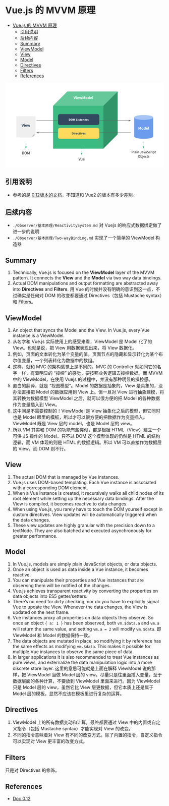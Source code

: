 # Vue.js 的 MVVM 原理


<!-- TOC -->

- [Vue.js 的 MVVM 原理](#vuejs-的-mvvm-原理)
    - [引用说明](#引用说明)
    - [后续内容](#后续内容)
    - [Summary](#summary)
    - [ViewModel](#viewmodel)
    - [View](#view)
    - [Model](#model)
    - [Directives](#directives)
    - [Filters](#filters)
    - [References](#references)

<!-- /TOC -->


<img src="../images/VueMVVM.png" width="600" style="display: block; margin: 5px 0 10px;" />


## 引用说明
* 参考的是 [0.12版本的文档](https://012.vuejs.org/guide/)，不知道和 Vue2 的版本有多少差别。


## 后续内容
* `./Observer/基本原理/ReactivitySystem.md` 对 Vuejs 的响应式数据绑定做了进一步的说明
* `./Observer/基本原理/Two-wayBinding.md` 实现了一个简单的 ViewModel 构造器


## Summary
1. Technically, Vue.js is focused on the **ViewModel** layer of the MVVM pattern. It connects the **View** and the **Model** via two way data bindings.
2. Actual DOM manipulations and output formatting are abstracted away into **Directives** and **Filters**. 用 Vue 的时候并没有明确的意识到这一点，不过确实是任何对 DOM 的改变都要通过 Directives（包括 Mustache syntax） 和 Filters。


## ViewModel
1. An object that syncs the Model and the View. In Vue.js, every Vue instance is a ViewModel.
2. 从名字和 Vue.js 实际使用上的感受来看，ViewModel 是 Model 化了的 View。也就是说，把 View 用数据表现出来，将 View 数据化。
3. 例如，页面的文本转化为某个变量的值，页面节点的隐藏和显示转化为某个布尔值变量，一个列表转化为数据中的数组。
4. 这样，就和 MVC 的架构感觉上是不同的。MVC 的 Controller 就如同它的名字一样，有着明显的 “操控” 的感觉，要按照业务逻辑去操控数据。而 MVVM 中的 ViewModel，在使用 Vuejs 的过程中，并没有那种明显的操控感。
5. 直白的翻译，就是 “视图模型”。Model 的数据是抽象的，View 是具象的，没办法直接把 Model 的数据应用到 View 上。但一旦对 View 进行抽象建模，将其转换为数据模型 ViewModel 之后，就可以很方便的把 Model 的各种数据作为变量插入到 View。
6. 这中间是不需要控制的！ViewModel 是 View 抽象化之后的模型，但它同时也是 Model 眼里的模板，所以才可以很方便的把数据作为变量插入。ViewModel 既是 View 层的 model，也是 Model 层的 view。
7. 所以 VM 其实和 DOM 的功能有些类似，都是根据 HTML（View）建立一个可供 JS 操作的 Model。只不过 DOM 这个模型体现的仍然是 HTML 的结构逻辑，而 VM 体现的则是 HTML 的数据逻辑。所以 VM 可以直接作为数据层的 View，而 DOM 则不行。


## View
1. The actual DOM that is managed by Vue instances.
2. Vue.js uses DOM-based templating. Each Vue instance is associated with a corresponding DOM element.
3. When a Vue instance is created, it recursively walks all child nodes of its root element while setting up the necessary data bindings. After the View is compiled, it becomes reactive to data changes.
4. When using Vue.js, you rarely have to touch the DOM yourself except in custom directives. View updates will be automatically triggered when the data changes.
5. These view updates are highly granular with the precision down to a textNode. They are also batched and executed asynchronously for greater performance.


## Model
1. In Vue.js, models are simply plain JavaScript objects, or data objects.
2. Once an object is used as data inside a Vue instance, it becomes reactive.
3. You can manipulate their properties and Vue instances that are observing them will be notified of the changes.
4. Vue.js achieves transparent reactivity by converting the properties on data objects into ES5 getter/setters.
5. There’s no need for dirty checking, nor do you have to explicitly signal Vue to update the View. Whenever the data changes, the View is updated on the next frame.
6. Vue instances proxy all properties on data objects they observe. So once an object `{ a: 1 }` has been observed, both `vm.$data.a` and `vm.a` will return the same value, and setting `vm.a = 2` will modify `vm.$data`. 即 ViewModel 和
Model 的数据保持一致。
7. The data objects are mutated in place, so modifying it by reference has the same effects as modifying `vm.$data`. This makes it possible for multiple Vue instances to observe the same piece of data.
8. In larger applications it is also recommended to treat Vue instances as pure views, and externalize the data manipulation logic into a more discrete store layer. 这里的意思可能就是上面在解释 ViewModel 说的那样，把 ViewModel 当做 Model 层的 view。尽量只是往里面插入变量，至于数据层面的各种计算，不要放到 ViewModel 里面来进行。因为 ViewModel 只是 Model 层的 view，虽然它比 View 层更数据，但它本质上还是属于 Model 层的模板，显然不应该在模板里进行复杂的运算。


## Directives
1. ViewModel 上的所有数据变动和计算，最终都要通过 View 中的内置或自定义指令（包括 Mustache syntax）才能实现对 View 的改变。
2. 不同的指令意味着对 View 有不同的改变方式。除了内置的指令，自定义指令可以实现对 View 更丰富的改变方式。


## Filters
只是对 Directives 的修饰。


## References
* [Doc 0.12](https://012.vuejs.org/guide/#View)
